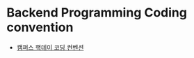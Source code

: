 # Backend Programming Coding convention

- [캠퍼스 핵데이 코딩 컨벤션](https://naver.github.io/hackday-conventions-java/#encoding-utf8)
